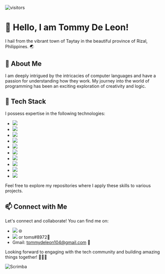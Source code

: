 ![visitors](https://visitor-badge.glitch.me/badge?page_id=TommyDeLeon.personal-resources&left_color=green&right_color=red)

# 👋 Hello, I am Tommy De Leon!

I hail from the vibrant town of Taytay in the beautiful province of Rizal, Philippines. 🌏

## 👀 About Me

I am deeply intrigued by the intricacies of computer languages and have a passion for understanding how they work. My journey into the world of programming has been an exciting exploration of creativity and logic.

## 🌱 Tech Stack

I possess expertise in the following technologies:

- <a href="https://webplatform.github.io/docs/html/html5/"><img src="https://img.shields.io/badge/html5-%23E34F26.svg?style=for-the-badge&logo=html5&logoColor=white" /></a>
- <a href="https://developer.mozilla.org/en-US/docs/Web/CSS"><img src="https://img.shields.io/badge/css3-%231572B6.svg?style=for-the-badge&logo=css3&logoColor=white" /></a>
- <a href="https://developer.mozilla.org/en-US/docs/Web/JavaScript"><img src="https://img.shields.io/badge/javascript-%23323330.svg?style=for-the-badge&logo=javascript&logoColor=%23F7DF1E" /></a>
- <a href="https://www.typescriptlang.org/docs/"><img src="https://img.shields.io/badge/typescript-%23007ACC.svg?style=for-the-badge&logo=typescript&logoColor=white" /></a>
- <a href="https://nextjs.org/docs"><img src="https://img.shields.io/badge/Next-black?style=for-the-badge&logo=next.js&logoColor=white" /></a>
- <a href="https://react.dev/learn"><img src="https://img.shields.io/badge/react-%2320232a.svg?style=for-the-badge&logo=react&logoColor=%2361DAFB" /></a>
- <a href="https://reactnative.dev/docs/getting-started"><img src="https://img.shields.io/badge/react_native-%2320232a.svg?style=for-the-badge&logo=react&logoColor=%2361DAFB" /></a>
- <a href="https://nodejs.org/en/learn"><img src="https://img.shields.io/badge/node.js-6DA55F?style=for-the-badge&logo=node.js&logoColor=white" /></a>
- <a href="https://getbootstrap.com/docs/5.3/getting-started/introduction/"><img src="https://img.shields.io/badge/bootstrap-%238511FA.svg?style=for-the-badge&logo=bootstrap&logoColor=white" /></a>
- <a href="https://tailwindcss.com/docs/installation"><img src="https://img.shields.io/badge/tailwindcss-%2338B2AC.svg?style=for-the-badge&logo=tailwind-css&logoColor=white" /></a>

Feel free to explore my repositories where I apply these skills to various projects.

## 📫 Connect with Me

Let's connect and collaborate! You can find me on:

- <a href="https://www.linkedin.com/in/tommydeleon/"><img src="https://img.shields.io/badge/linkedin-%230077B5.svg?style=for-the-badge&logo=linkedin&logoColor=white)"></a> 🌐
- <a href="discord.com/users/701646897869357067"><img src="https://img.shields.io/badge/Discord-%235865F2.svg?style=for-the-badge&logo=discord&logoColor=white" /></a> or toms#8972💬
- Gmail: tommydeleon104@gmail.com 📧

Looking forward to engaging with the tech community and building amazing things together! 👨‍💻✨

![Scrimba](https://img.shields.io/badge/scrimba-2B283A?style=for-the-badge&logo=scrimba&logoColor=white)
